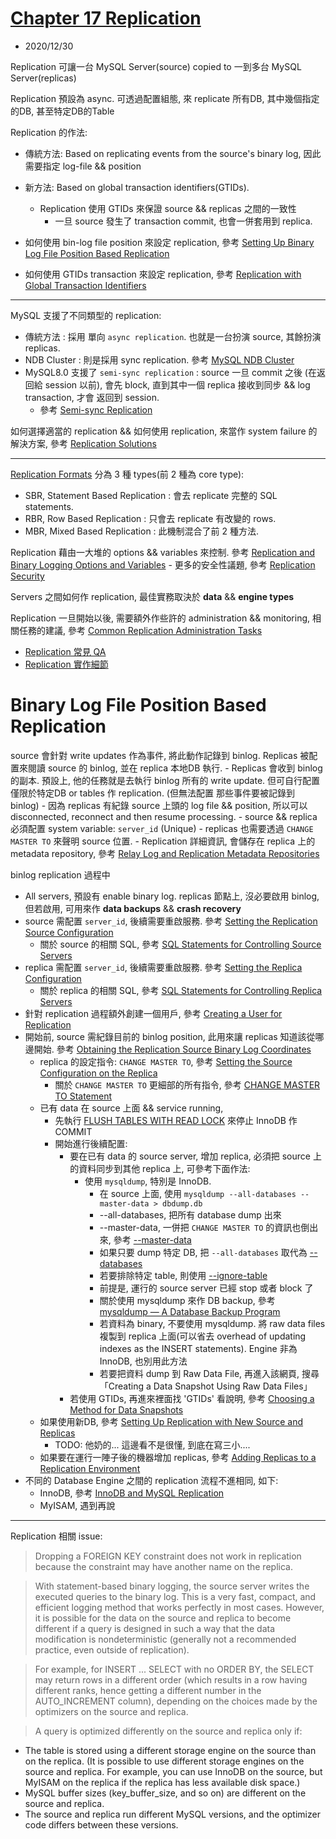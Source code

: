 # [Chapter 17 Replication](https://dev.mysql.com/doc/refman/8.0/en/replication.html)

- 2020/12/30

Replication 可讓一台 MySQL Server(source) copied to 一到多台 MySQL Server(replicas)

Replication 預設為 async. 可透過配置組態, 來 replicate 所有DB, 其中幾個指定的DB, 甚至特定DB的Table

Replication 的作法:
- 傳統方法: Based on replicating events from the source's binary log, 因此需要指定 log-file && position
- 新方法: Based on global transaction identifiers(GTIDs).
    - Replication 使用 GTIDs 來保證 source && replicas 之間的一致性
        - 一旦 source 發生了 transaction commit, 也會一併套用到 replica.

- 如何使用 bin-log file position 來設定 replication, 參考 [Setting Up Binary Log File Position Based Replication](https://dev.mysql.com/doc/refman/8.0/en/replication-howto.html)
- 如何使用 GTIDs transaction 來設定 replication, 參考 [Replication with Global Transaction Identifiers](https://dev.mysql.com/doc/refman/8.0/en/replication-gtids.html)

---------------------------------------------------------------------------

MySQL 支援了不同類型的 replication:
- 傳統方法 : 採用 單向 `async replication`. 也就是一台扮演 source, 其餘扮演 replicas.
- NDB Cluster : 則是採用 sync replication. 參考 [MySQL NDB Cluster](https://dev.mysql.com/doc/refman/8.0/en/mysql-cluster.html)
- MySQL8.0 支援了 `semi-sync replication` : source 一旦 commit 之後 (在返回給 session 以前), 會先 block, 直到其中一個 replica 接收到同步 && log transaction, 才會 返回到 session. 
    - 參考 [Semi-sync Replication](https://dev.mysql.com/doc/refman/8.0/en/replication-semisync.html)

如何選擇適當的 replication && 如何使用 replication, 來當作 system failure 的解決方案, 參考 [Replication Solutions](https://dev.mysql.com/doc/refman/8.0/en/replication-solutions.html)

---------------------------------------------------------------------------

[Replication Formats](https://dev.mysql.com/doc/refman/8.0/en/replication-formats.html) 分為 3 種 types(前 2 種為 core type):
- SBR, Statement Based Replication : 會去 replicate 完整的 SQL statements.
- RBR, Row Based Replication : 只會去 replicate 有改變的 rows.
- MBR, Mixed Based Replication : 此機制混合了前 2 種方法.

Replication 藉由一大堆的 options && variables 來控制. 參考 [Replication and Binary Logging Options and Variables](https://dev.mysql.com/doc/refman/8.0/en/replication-options.html)
    - 更多的安全性議題, 參考 [Replication Security](https://dev.mysql.com/doc/refman/8.0/en/replication-security.html)


Servers 之間如何作 replication, 最佳實務取決於 **data** && **engine types**

Replication 一旦開始以後, 需要額外作些許的 administration && monitoring, 相關任務的建議, 參考 [Common Replication Administration Tasks](https://dev.mysql.com/doc/refman/8.0/en/replication-administration.html)


- [Replication 常見 QA](https://dev.mysql.com/doc/refman/8.0/en/faqs-replication.html)
- [Replication 實作細節](https://dev.mysql.com/doc/refman/8.0/en/replication-implementation.html)


# Binary Log File Position Based Replication

source 會針對 write updates 作為事件, 將此動作記錄到 binlog. Replicas 被配置來閱讀 source 的 binlog, 並在 replica 本地DB 執行. 
    - Replicas 會收到 binlog 的副本. 預設上, 他的任務就是去執行 binlog 所有的 write update. 但可自行配置 僅限於特定DB or tables 作 replication. (但無法配置 那些事件要被記錄到 binlog)
    - 因為 replicas 有紀錄 source 上頭的 log file && position, 所以可以 disconnected, reconnect and then resume processing.
    - source && replica 必須配置 system variable: `server_id` (Unique)
    - replicas 也需要透過 `CHANGE MASTER TO` 來聲明 source 位置. 
    - Replication 詳細資訊, 會儲存在 replica 上的 metadata repository, 參考 [Relay Log and Replication Metadata Repositories](https://dev.mysql.com/doc/refman/8.0/en/replica-logs.html)


binlog replication 過程中
- All servers, 預設有 enable binary log. replicas 節點上, 沒必要啟用 binlog, 但若啟用, 可用來作 **data backups** && **crash recovery**
- source 需配置 `server_id`, 後續需要重啟服務. 參考 [Setting the Replication Source Configuration](https://dev.mysql.com/doc/refman/8.0/en/replication-howto-masterbaseconfig.html)
    - 關於 source 的相關 SQL, 參考 [SQL Statements for Controlling Source Servers](https://dev.mysql.com/doc/refman/8.0/en/replication-statements-master.html)
- replica 需配置 `server_id`, 後續需要重啟服務. 參考 [Setting the Replica Configuration](https://dev.mysql.com/doc/refman/8.0/en/replication-howto-slavebaseconfig.html)
    - 關於 replica 的相關 SQL, 參考 [SQL Statements for Controlling Replica Servers](https://dev.mysql.com/doc/refman/8.0/en/replication-statements-replica.html)
- 針對 replication 過程額外創建一個用戶, 參考 [Creating a User for Replication](https://dev.mysql.com/doc/refman/8.0/en/replication-howto-repuser.html)
- 開始前, source 需紀錄目前的 binlog position, 此用來讓 replicas 知道該從哪邊開始. 參考 [Obtaining the Replication Source Binary Log Coordinates](https://dev.mysql.com/doc/refman/8.0/en/replication-howto-masterstatus.html)
    - replica 的設定指令: `CHANGE MASTER TO`, 參考 [Setting the Source Configuration on the Replica](https://dev.mysql.com/doc/refman/8.0/en/replication-howto-slaveinit.html)
        - 關於 `CHANGE MASTER TO` 更細部的所有指令, 參考 [CHANGE MASTER TO Statement](https://dev.mysql.com/doc/refman/8.0/en/change-master-to.html)
    - 已有 data 在 source 上面 && service running,
        - 先執行 [FLUSH TABLES WITH READ LOCK](https://dev.mysql.com/doc/refman/8.0/en/flush.html#flush-tables-with-read-lock) 來停止 InnoDB 作 COMMIT
        - 開始進行後續配置:
            - 要在已有 data 的 source server, 增加 replica, 必須把 source 上的資料同步到其他 replica 上, 可參考下面作法:
                - 使用 `mysqldump`, 特別是 InnoDB.
                    - 在 source 上面, 使用 `mysqldump --all-databases --master-data > dbdump.db`
                    - --all-databases, 把所有 database dump 出來
                    - --master-data, 一併把 `CHANGE MASTER TO` 的資訊也倒出來, 參考 [--master-data](https://dev.mysql.com/doc/refman/8.0/en/mysqldump.html#option_mysqldump_master-data)
                    - 如果只要 dump 特定 DB, 把 `--all-databases` 取代為 [--databases](https://dev.mysql.com/doc/refman/8.0/en/mysqldump.html#option_mysqldump_databases)
                    - 若要排除特定 table, 則使用 [--ignore-table](https://dev.mysql.com/doc/refman/8.0/en/mysqldump.html#option_mysqldump_ignore-table)
                    - 前提是, 運行的 source server 已經 stop 或者 block 了
                    - 關於使用 mysqldump 來作 DB backup, 參考 [mysqldump — A Database Backup Program](https://dev.mysql.com/doc/refman/8.0/en/mysqldump.html)
                    - 若資料為 binary, 不要使用 mysqldump. 將 raw data files 複製到 replica 上面(可以省去 overhead of updating indexes as the INSERT statements). Engine 非為 InnoDB, 也別用此方法
                    - 若要把資料 dump 到 Raw Data File, 再進入該網頁, 搜尋 「Creating a Data Snapshot Using Raw Data Files」
            - 若使用 GTIDs, 再進來裡面找 'GTIDs' 看說明, 參考 [Choosing a Method for Data Snapshots](https://dev.mysql.com/doc/refman/8.0/en/replication-snapshot-method.html)
    - 如果使用新DB, 參考 [Setting Up Replication with New Source and Replicas](https://dev.mysql.com/doc/refman/8.0/en/replication-setup-replicas.html#replication-howto-newservers)
        - TODO: 他奶的... 這邊看不是很懂, 到底在寫三小....
    - 如果要在運行一陣子後的機器增加 replicas, 參考 [Adding Replicas to a Replication Environment](https://dev.mysql.com/doc/refman/8.0/en/replication-howto-additionalslaves.html)
- 不同的 Database Engine 之間的 replication 流程不進相同, 如下:
    - InnoDB, 參考 [InnoDB and MySQL Replication](https://dev.mysql.com/doc/refman/8.0/en/innodb-and-mysql-replication.html)
    - MyISAM, 遇到再說

---------------------------------------------------------------------------

Replication 相關 issue:

> Dropping a FOREIGN KEY constraint does not work in replication because the constraint may have another name on the replica.

> With statement-based binary logging, the source server writes the executed queries to the binary log. This is a very fast, compact, and efficient logging method that works perfectly in most cases. However, it is possible for the data on the source and replica to become different if a query is designed in such a way that the data modification is nondeterministic (generally not a recommended practice, even outside of replication).

> For example, for INSERT ... SELECT with no ORDER BY, the SELECT may return rows in a different order (which results in a row having different ranks, hence getting a different number in the AUTO_INCREMENT column), depending on the choices made by the optimizers on the source and replica.

> A query is optimized differently on the source and replica only if:
- The table is stored using a different storage engine on the source than on the replica. (It is possible to use different storage engines on the source and replica. For example, you can use InnoDB on the source, but MyISAM on the replica if the replica has less available disk space.)
- MySQL buffer sizes (key_buffer_size, and so on) are different on the source and replica.
- The source and replica run different MySQL versions, and the optimizer code differs between these versions.